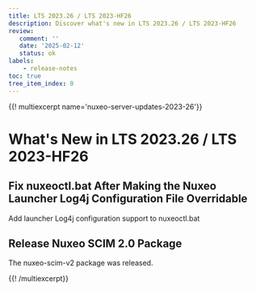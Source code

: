 ```yaml
---
title: LTS 2023.26 / LTS 2023-HF26
description: Discover what's new in LTS 2023.26 / LTS 2023-HF26
review:
   comment: ''
   date: '2025-02-12'
   status: ok
labels:
    - release-notes
toc: true
tree_item_index: 0
---
```


{{! multiexcerpt name='nuxeo-server-updates-2023-26'}}
# What's New in LTS 2023.26 / LTS 2023-HF26

## Fix nuxeoctl.bat After Making the Nuxeo Launcher Log4j Configuration File Overridable


Add launcher Log4j configuration support to nuxeoctl.bat


## Release Nuxeo SCIM 2.0 Package


The nuxeo-scim-v2 package was released.



{{! /multiexcerpt}}
